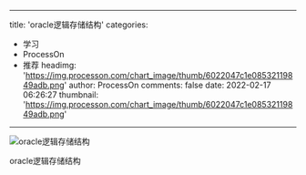 
---
title: 'oracle逻辑存储结构'
categories: 
 - 学习
 - ProcessOn
 - 推荐
headimg: 'https://img.processon.com/chart_image/thumb/6022047c1e08532119849adb.png'
author: ProcessOn
comments: false
date: 2022-02-17 06:26:27
thumbnail: 'https://img.processon.com/chart_image/thumb/6022047c1e08532119849adb.png'
---

<div>   
<img class="thumb" alt="oracle逻辑存储结构" src="https://img.processon.com/chart_image/thumb/6022047c1e08532119849adb.png" referrerpolicy="no-referrer">
<p>oracle逻辑存储结构</p>  
</div>
            